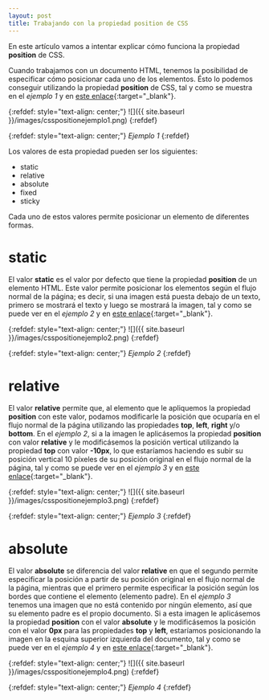```yaml
---
layout: post
title: Trabajando con la propiedad position de CSS
---
```

En este artículo vamos a intentar explicar cómo funciona la propiedad __position__ de CSS.

Cuando trabajamos con un documento HTML, tenemos la posibilidad de especificar cómo posicionar cada uno de los elementos. Ésto lo podemos conseguir utilizando la propiedad __position__ de CSS, tal y como se muestra en el _ejemplo 1_ y en [este enlace](https://codepen.io/kikofermun83/pen/BaRBXqo){:target="_blank"}.

{:refdef: style="text-align: center;"}
![]({{ site.baseurl }}/images/csspositionejemplo1.png)
{:refdef}

{:refdef: style="text-align: center;"}
_Ejemplo 1_
{:refdef}

Los valores de esta propiedad pueden ser los siguientes:

- static
- relative
- absolute
- fixed
- sticky

Cada uno de estos valores permite posicionar un elemento de diferentes formas.

# static
El valor __static__ es el valor por defecto que tiene la propiedad __position__ de un elemento HTML. Este valor permite posicionar los elementos según el flujo normal de la página; es decir, si una imagen está puesta debajo de un texto, primero se mostrará el texto y luego se mostrará la imagen, tal y como se puede ver en el _ejemplo 2_ y en [este enlace](https://codepen.io/kikofermun83/pen/jOmOEqb){:target="_blank"}.

{:refdef: style="text-align: center;"}
![]({{ site.baseurl }}/images/csspositionejemplo2.png)
{:refdef}

{:refdef: style="text-align: center;"}
_Ejemplo 2_
{:refdef}

# relative
El valor __relative__ permite que, al elemento que le apliquemos la propiedad __position__ con este valor, podamos modificarle la posición que ocuparía en el flujo normal de la página utilizando las propiedades __top__, __left__, __right__ y/o __bottom__. En el _ejemplo 2_, si a la imagen le aplicásemos la propiedad __position__ con valor __relative__ y le modificásemos la posición vertical utilizando la propiedad __top__ con valor __-10px__, lo que estaríamos haciendo es subir su posición vertical 10 píxeles de su posición original en el flujo normal de la página, tal y como se puede ver en el _ejemplo 3_ y en [este enlace](https://codepen.io/kikofermun83/pen/VwbwYzV){:target="_blank"}.

{:refdef: style="text-align: center;"}
![]({{ site.baseurl }}/images/csspositionejemplo3.png)
{:refdef}

{:refdef: style="text-align: center;"}
_Ejemplo 3_
{:refdef}

# absolute
El valor __absolute__ se diferencia del valor __relative__ en que el segundo permite especificar la posición a partir de su posición original en el flujo normal de la página, mientras que el primero permite especificar la posición según los bordes que contiene el elemento (elemento padre).
En el _ejemplo 3_ tenemos una imagen que no está contenido por ningún elemento, así que su elemento padre es el propio documento. Si a esta imagen le aplicásemos la propiedad __position__ con el valor __absolute__ y le modificásemos la posición con el valor __0px__ para las propiedades __top__ y __left__, estaríamos posicionando la imagen en la esquina superior izquierda del documento, tal y como se puede ver en el _ejemplo 4_ y en [este enlace](https://codepen.io/kikofermun83/pen/GRmgWJB){:target="_blank"}.

{:refdef: style="text-align: center;"}
![]({{ site.baseurl }}/images/csspositionejemplo4.png)
{:refdef}

{:refdef: style="text-align: center;"}
_Ejemplo 4_
{:refdef}

